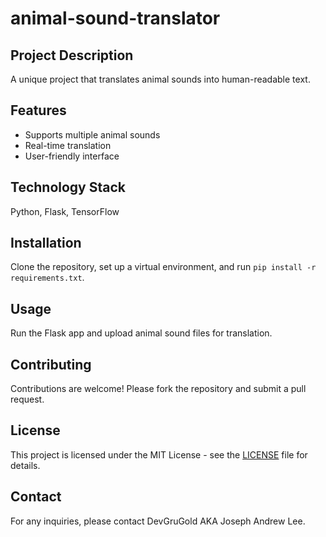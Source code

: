 
# animal-sound-translator

## Project Description
A unique project that translates animal sounds into human-readable text.

## Features
- Supports multiple animal sounds
- Real-time translation
- User-friendly interface

## Technology Stack
Python, Flask, TensorFlow

## Installation
Clone the repository, set up a virtual environment, and run `pip install -r requirements.txt`.

## Usage
Run the Flask app and upload animal sound files for translation.

## Contributing
Contributions are welcome! Please fork the repository and submit a pull request.

## License
This project is licensed under the MIT License - see the [LICENSE](LICENSE) file for details.

## Contact
For any inquiries, please contact DevGruGold AKA Joseph Andrew Lee.
